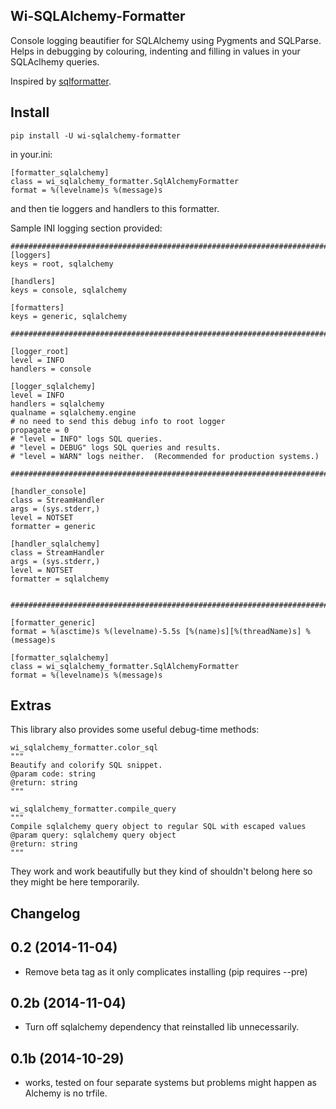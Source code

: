 Wi-SQLAlchemy-Formatter
-----------------------

Console logging beautifier for SQLAlchemy using Pygments and SQLParse.
Helps in debugging by colouring, indenting and filling in values in your 
SQLAclhemy queries. 

Inspired by [sqlformatter](https://pypi.python.org/pypi/sqlformatter/1.0).

Install
-------

    pip install -U wi-sqlalchemy-formatter
    
in your.ini:

    [formatter_sqlalchemy]
    class = wi_sqlalchemy_formatter.SqlAlchemyFormatter
    format = %(levelname)s %(message)s

and then tie loggers and handlers to this formatter. 

Sample INI logging section provided:

	###############################################################################
	[loggers]
	keys = root, sqlalchemy

	[handlers]
	keys = console, sqlalchemy

	[formatters]
	keys = generic, sqlalchemy

	###############################################################################

	[logger_root]
	level = INFO
	handlers = console

	[logger_sqlalchemy]
	level = INFO
	handlers = sqlalchemy
	qualname = sqlalchemy.engine
	# no need to send this debug info to root logger
	propagate = 0
	# "level = INFO" logs SQL queries.
	# "level = DEBUG" logs SQL queries and results.
	# "level = WARN" logs neither.  (Recommended for production systems.)

	###############################################################################

	[handler_console]
	class = StreamHandler
	args = (sys.stderr,)
	level = NOTSET
	formatter = generic

	[handler_sqlalchemy]
	class = StreamHandler
	args = (sys.stderr,)
	level = NOTSET
	formatter = sqlalchemy


	###############################################################################

	[formatter_generic]
	format = %(asctime)s %(levelname)-5.5s [%(name)s][%(threadName)s] %(message)s

	[formatter_sqlalchemy]
	class = wi_sqlalchemy_formatter.SqlAlchemyFormatter
	format = %(levelname)s %(message)s


Extras
------

This library also provides some useful debug-time methods:

    wi_sqlalchemy_formatter.color_sql
    """
    Beautify and colorify SQL snippet.
    @param code: string
    @return: string
    """
 
    wi_sqlalchemy_formatter.compile_query
    """
    Compile sqlalchemy query object to regular SQL with escaped values
    @param query: sqlalchemy query object
    @return: string
    """

They work and work beautifully but they kind of shouldn't belong here so they 
might be here temporarily.

Changelog
---------

0.2 (2014-11-04)
----------------

* Remove beta tag as it only complicates installing (pip requires --pre)

0.2b (2014-11-04)
-----------------

* Turn off sqlalchemy dependency that reinstalled lib unnecessarily. 

0.1b (2014-10-29)
-----------------

* works, tested on four separate systems but problems might happen as 
Alchemy is no trfile. 